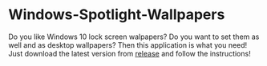 # Windows-Spotlight-Wallpapers

Do you like Windows 10 lock screen walpapers? Do you want to set them as well and as desktop wallpapers?
Then this application is what you need!
Just download the latest version from [release](https://github.com/angrammenos97/Windows-Spotlight-Wallpapers/releases) and follow the instructions!
